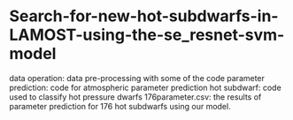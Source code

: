 # Search-for-new-hot-subdwarfs-in-LAMOST-using-the-se_resnet-svm-model
data operation: data pre-processing with some of the code
parameter prediction: code for atmospheric parameter prediction
hot subdwarf: code used to classify hot pressure dwarfs
176parameter.csv: the results of parameter prediction for 176 hot subdwarfs using our model.
